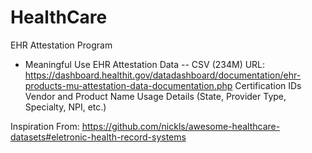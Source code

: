 # HealthCare

EHR Attestation Program 
- Meaningful Use EHR Attestation Data -- CSV (234M)
URL: https://dashboard.healthit.gov/datadashboard/documentation/ehr-products-mu-attestation-data-documentation.php
  Certification IDs
  Vendor and Product Name
  Usage Details (State, Provider Type, Specialty, NPI, etc.)
  
Inspiration From:
https://github.com/nickls/awesome-healthcare-datasets#eletronic-health-record-systems
